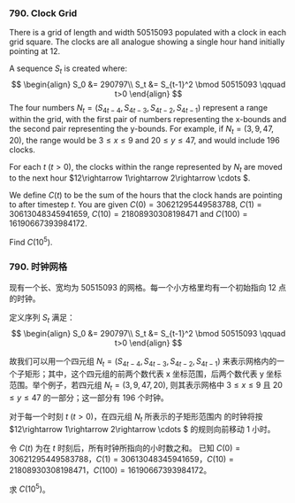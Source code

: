 ### 790. Clock Grid

There is a grid of length and width 50515093 populated with a clock in each grid square. The clocks are all analogue showing a single hour hand initially pointing at 12.  

A sequence $S_t$ is created where:
$$
\begin{align}
S_0 &= 290797\\
S_t &= S_{t-1}^2 \bmod 50515093 \qquad t>0
\end{align}
$$
The four numbers $N_t = (S_{4t-4}, S_{4t-3}, S_{4t-2}, S_{4t-1})$ represent a range within the grid, with the first pair of numbers representing the x-bounds and the second pair representing the y-bounds. For example, if $N_t = (3,9,47,20)$, the range would be $3\le x\le 9$ and $20\le y\le47$, and would include 196 clocks.

For each $t$ $(t > 0)$, the clocks within the range represented by $N_t$ are moved to the next hour $12\rightarrow 1\rightarrow 2\rightarrow \cdots $.

We define $C(t)$ to be the sum of the hours that the clock hands are pointing to after timestep $t$.
You are given $C(0) = 30621295449583788$, $C(1) =  30613048345941659$, $C(10) = 21808930308198471$ and $C(100) = 16190667393984172$.

Find $C(10^5)$.

### 790. 时钟网格

现有一个长、宽均为 50515093 的网格。每一个小方格里均有一个初始指向 12 点的时钟。

定义序列 $S_t$ 满足：
$$
\begin{align}
S_0 &= 290797\\
S_t &= S_{t-1}^2 \bmod 50515093 \qquad t>0
\end{align}
$$

故我们可以用一个四元组 $N_t = (S_{4t-4}, S_{4t-3}, S_{4t-2}, S_{4t-1})$ 来表示网格内的一个子矩形；其中，这个四元组的前两个数代表 x 坐标范围，后两个数代表 y 坐标范围。举个例子，若四元组 $N_t = (3,9,47,20)$, 则其表示网格中 $3\le x\le 9$ 且 $20\le y\le47$ 的一部分；这一部分有 196 个时钟。

对于每一个时刻 $t$ $(t > 0)$，在四元组 $N_t$ 所表示的子矩形范围内 的时钟将按 $12\rightarrow 1\rightarrow 2\rightarrow \cdots $ 的规则向前移动 1 小时。

令 $C(t)$ 为在 $t$ 时刻后，所有时钟所指向的小时数之和。
已知 $C(0) = 30621295449583788$，$C(1) = 30613048345941659$，$C(10) = 21808930308198471$，$C(100) = 16190667393984172$。

求 $C(10^5)$。


